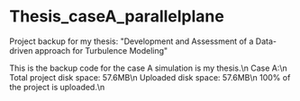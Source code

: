 # Thesis_caseA_parallelplane
Project backup for my thesis: "Development and Assessment of a Data-driven approach for Turbulence Modeling"

This is the backup code for the case A simulation is my thesis.\n
Case A:\n
Total project disk space: 57.6MB\n
Uploaded      disk space: 57.6MB\n
100% of the project is uploaded.\n
